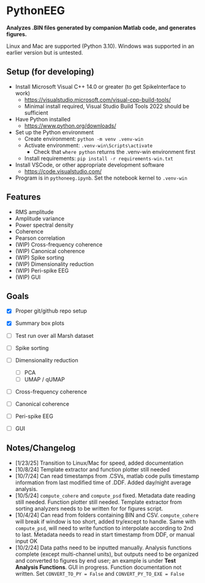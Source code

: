 # PythonEEG

**Analyzes .BIN files generated by companion Matlab code, and generates figures.**

Linux and Mac are supported (Python 3.10). Windows was supported in an earlier version but is untested.

## Setup (for developing)

- Install Microsoft Visual C++ 14.0 or greater (to get SpikeInterface to work)
  - https://visualstudio.microsoft.com/visual-cpp-build-tools/
  - Minimal install required, Visual Studio Build Tools 2022 should be sufficient
- Have Python installed
  - https://www.python.org/downloads/
- Set up the Python environment
  - Create environment: `python -m venv .venv-win`
  - Activate environment: `.venv-win\Scripts\activate`
    - Check that `where python` returns the .venv-win environment first
  - Install requirements: `pip install -r requirements-win.txt`
- Install VSCode, or other appropriate development software
  - https://code.visualstudio.com/
- Program is in `pythoneeg.ipynb`. Set the notebook kernel to `.venv-win`

## Features

- RMS amplitude
- Amplitude variance
- Power spectral density
- Coherence
- Pearson correlation
- (WIP) Cross-frequency coherence
- (WIP) Canonical coherence
- (WIP) Spike sorting
- (WIP) Dimensionality reduction
- (WIP) Peri-spike EEG
- (WIP) GUI

## Goals

- [x] Proper git/github repo setup
- [x] Summary box plots
- [ ] Test run over all Marsh dataset
- [ ] Spike sorting
- [ ] Dimensionality reduction
  - [ ] PCA
  - [ ] UMAP / qUMAP
- [ ] Cross-frequency coherence
- [ ] Canonical coherence
- [ ] Peri-spike EEG
- [ ] GUI


## Notes/Changelog

- [1/23/25] Transition to Linux/Mac for speed, added documentation
- [10/8/24] Template extractor and function plotter still needed
- [10/7/24] Can read timestamps from .CSVs, matlab code pulls timestamp information from last modified time of .DDF. Added day/night average analysis.
- [10/5/24] `compute_cohere` and `compute_psd` fixed. Metadata date reading still needed. Function plotter still needed. Template extractor from sorting analyzers needs to be written for for figures script.
- [10/4/24] Can read from folders containing BIN and CSV. `compute_cohere` will break if window is too short, added try/except to handle. Same with `compute_psd`, will need to write function to interpolate according to 2nd to last. Metadata needs to read in start timestamp from DDF, or manual input OK
- [10/2/24] Data paths need to be inputted manually. Analysis functions complete (except multi-channel units), but outputs need to be organized and converted to figures by end user; an example is under **Test Analysis Functions**. GUI in progress. Function documentation not written. Set `CONVERT_TO_PY = False` and `CONVERT_PY_TO_EXE = False`